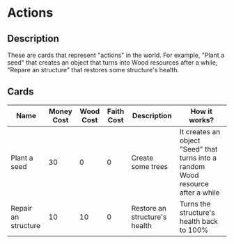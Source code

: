 # Actions

## Description

These are cards that represent "actions" in the world.
For example, "Plant a seed" that creates an object that turns into Wood resources after a while; "Repare an structure" that restores some structure's health.

## Cards

| Name                | Money Cost | Wood Cost | Faith Cost | Description                   | How it works?                                                                    |
| ------------------- | ---------- | --------- | ---------- | ----------------------------- | -------------------------------------------------------------------------------- |
| Plant a seed        | 30         | 0         | 0          | Create some trees             | It creates an object "Seed" that turns into a random Wood resource after a while |
| Repair an structure | 10         | 10        | 0          | Restore an structure's health | Turns the structure's health back to 100%                                        |

